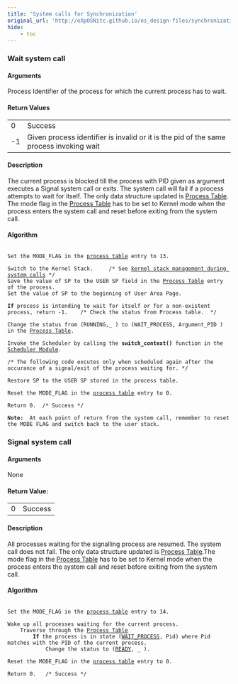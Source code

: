 ```yaml
---
title: 'System calls for Synchronization'
original_url: 'http://eXpOSNitc.github.io/os_design-files/synchronization_algos.html'
hide:
    - toc
---
```




### Wait system call

#### Arguments
Process Identifier of the process for which the current process has to wait.

#### Return Values

|  |  |
| --- | --- |
| 0 | Success |
| -1 | Given process identifier is invalid or it is the pid of the same process invoking wait |


#### Description
The current process is blocked till the process with PID given as argument
executes a Signal system call or exits. The system call will fail if a process attempts to wait for itself. The only data structure updated is [Process Table](process_table.html). The mode flag in the [Process Table](process_table.html) has to be set to Kernel mode when the process enters the system call and reset before exiting from the system call. 

#### Algorithm

<pre><code>
Set the MODE_FLAG in the <a href="process_table.html">process table</a> entry to 13.

Switch to the Kernel Stack. 	/* See <a href="stack_smcall.html">kernel stack management during system calls</a> */
Save the value of SP to the USER SP field in the <a href="process_table.html">Process Table</a> entry of the process.
Set the value of SP to the beginning of User Area Page.

<b>If</b> process is intending to wait for itself or for a non-existent process, return -1.    /* Check the status from Process table.  */ 
           
Change the status from (RUNNING,_ ) to (WAIT_PROCESS, Argument_PID ) in the <a href="process_table.html" target="_blank">Process Table</a>.
             
Invoke the Scheduler by calling the <b>switch_context()</b> function in the <a href="../os_modules/Module_5.html">Scheduler Module</a>.

/* The following code excutes only when scheduled again after the occurance of a signal/exit of the process waiting for. */

Restore SP to the USER SP stored in the process table.

Reset the MODE_FLAG in the <a href="process_table.html">process table</a> entry to 0.

Return 0.  /* Success */
	
<b>Note: </b> At each point of return from the system call, remember to reset the MODE FLAG and switch back to the user stack.
</code></pre> 




### Signal system call

#### Arguments
None

#### Return Value: 

|  |  |
| --- | --- |
| 0 | Success |


#### Description
All processes waiting for the signalling process are resumed. The system call does not fail. The only data structure updated is [Process Table](process_table.html).The mode flag in the [Process Table](process_table.html) has to be set to Kernel mode when the process enters the system call and reset before exiting from the system call.

#### Algorithm

<pre><code>
Set the MODE_FLAG in the <a href="process_table.html">process table</a> entry to 14.

Wake up all processes waiting for the current process.
    Traverse through the <a href="process_table.html" target="_blank">Process Table</a>
	    <b>If</b> the process is in state (<a href="constants.html" target="_blank">WAIT_PROCESS</a>, Pid) where Pid matches with the PID of the current process.
          	Change the status to (<a href="constants.html" target="_blank">READY</a>, _ ).

Reset the MODE_FLAG in the <a href="process_table.html">process table</a> entry to 0.

Return 0.   /* Success */
</code></pre>